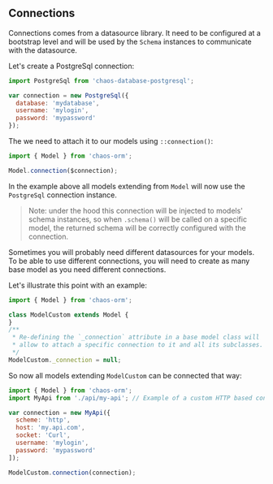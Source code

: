 ## Connections

Connections comes from a datasource library. It need to be configured at a bootstrap level and will be used by the `Schema` instances to communicate with the datasource.

Let's create a PostgreSql connection:

```js
import PostgreSql from 'chaos-database-postgresql';

var connection = new PostgreSql({
  database: 'mydatabase',
  username: 'mylogin',
  password: 'mypassword'
});
```

The we need to attach it to our models using `::connection()`:

```js
import { Model } from 'chaos-orm';

Model.connection($connection);
```

In the example above all models extending from `Model` will now use the `PostgreSql` connection instance.

> Note: under the hood this connection will be injected to models' schema instances, so when `.schema()` will be called on a specific model, the returned schema will be correctly configured with the connection.

Sometimes you will probably need different datasources for your models. To be able to use different connections, you will need to create as many base model as you need different connections.

Let's illustrate this point with an example:

```js
import { Model } from 'chaos-orm';

class ModelCustom extends Model {
}
/**
 * Re-defining the `_connection` attribute in a base model class will
 * allow to attach a specific connection to it and all its subclasses.
 */
ModelCustom._connection = null;
```

So now all models extending `ModelCustom` can be connected that way:

```js
import { Model } from 'chaos-orm';
import MyApi from './api/my-api'; // Example of a custom HTTP based connection

var connection = new MyApi({
  scheme: 'http',
  host: 'my.api.com',
  socket: 'Curl',
  username: 'mylogin',
  password: 'mypassword'
]);

ModelCustom.connection(connection);
```

